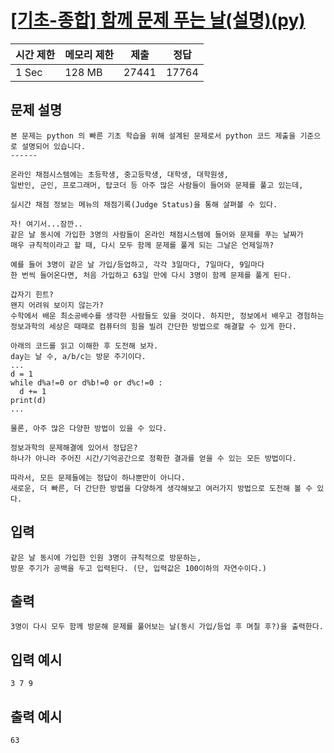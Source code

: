 # [[기초-종합] 함께 문제 푸는 날(설명)(py)](https://codeup.kr/problem.php?id=6091)

| 시간 제한 | 메모리 제한 | 제출 | 정답 |
| --- | --- | --- | --- |
| 1 Sec | 128 MB | 27441 | 17764 |

## **문제 설명**

```
본 문제는 python 의 빠른 기초 학습을 위해 설계된 문제로서 python 코드 제출을 기준으로 설명되어 있습니다. 
------

온라인 채점시스템에는 초등학생, 중고등학생, 대학생, 대학원생,
일반인, 군인, 프로그래머, 탑코더 등 아주 많은 사람들이 들어와 문제를 풀고 있는데,

실시간 채점 정보는 메뉴의 채점기록(Judge Status)을 통해 살펴볼 수 있다.

자! 여기서...잠깐..
같은 날 동시에 가입한 3명의 사람들이 온라인 채점시스템에 들어와 문제를 푸는 날짜가
매우 규칙적이라고 할 때, 다시 모두 함께 문제를 풀게 되는 그날은 언제일까?

예를 들어 3명이 같은 날 가입/등업하고, 각각 3일마다, 7일마다, 9일마다
한 번씩 들어온다면, 처음 가입하고 63일 만에 다시 3명이 함께 문제를 풀게 된다.

갑자기 힌트?
왠지 어려워 보이지 않는가?
수학에서 배운 최소공배수를 생각한 사람들도 있을 것이다. 하지만, 정보에서 배우고 경험하는
정보과학의 세상은 때때로 컴퓨터의 힘을 빌려 간단한 방법으로 해결할 수 있게 한다.

아래의 코드를 읽고 이해한 후 도전해 보자.
day는 날 수, a/b/c는 방문 주기이다.
...
d = 1
while d%a!=0 or d%b!=0 or d%c!=0 :
  d += 1
print(d)
...

물론, 아주 많은 다양한 방법이 있을 수 있다.

정보과학의 문제해결에 있어서 정답은?
하나가 아니라 주어진 시간/기억공간으로 정확한 결과를 얻을 수 있는 모든 방법이다.

따라서, 모든 문제들에는 정답이 하나뿐만이 아니다.
새로운, 더 빠른, 더 간단한 방법을 다양하게 생각해보고 여러가지 방법으로 도전해 볼 수 있다.
```

## 입력

```
같은 날 동시에 가입한 인원 3명이 규칙적으로 방문하는,
방문 주기가 공백을 두고 입력된다. (단, 입력값은 100이하의 자연수이다.)
```

## 출력

```
3명이 다시 모두 함께 방문해 문제를 풀어보는 날(동시 가입/등업 후 며칠 후?)을 출력한다.
```

## 입력 예시

```
3 7 9
```

## 출력 예시

```
63
```
